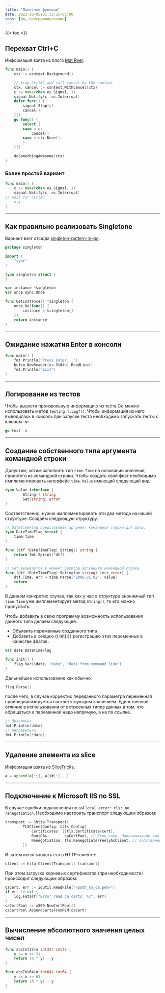 ```yaml
---
title: "Полезные функции"
date: 2022-10-05T01:32:25+03:00
tags: [go, программирование]
---
```


{{< toc >}}

## Перехват Ctrl+C

Информация взята из блога [Mat Ryer](https://medium.com/@matryer/make-ctrl-c-cancel-the-context-context-bd006a8ad6ff).

```go
func main() {
    ctx := context.Background()

    // trap Ctrl#C and call cancel on the context
    ctx, cancel := context.WithCancel(ctx)
    c := make(chan os.Signal, 1)
    signal.Notify(c, os.Interrupt)
    defer func() {
        signal.Stop(c)
        cancel()
    }()
    go func() {
        select {
        case <-c:
            cancel()
        case <-ctx.Done():
        }
    }()

    doSomethingAwesome(ctx)
}
```

### Более простой вариант

```go
func main() {
    c := make(chan os.Signal, 1)
    signal.Notify(c, os.Interrupt)
// Wait for Ctrl#C
    <-c
}
```

------

## Как правильно реализовать Singletone

Вариант взят отсюда [singleton-pattern-in-go](http://marcio.io/2015/07/singleton-pattern-in-go/).

```go
package singleton

import (
    "sync"
)

type singleton struct {
}

var instance *singleton
var once sync.Once

func GetInstance() *singleton {
    once.Do(func() {
        instance = &singleton{}
    })
    return instance
}
```

------

## Ожидание нажатия Enter в консоли

```go
func main() {
    fmt.Println("Press Enter...")
    bufio.NewReader(os.Stdin).ReadLine()
    fmt.Println("Exit")
}
```

------

## Логирование из тестов

Чтобы вывести произвольную информацию из теста Go можно использовать метод `testing.T.Logf()`.
Чтобы информация из него выводилась в консоль при запуске теста необходимо запускать тесты с ключом **-v**:

```go
go test -v
```

------

## Создание собственного типа аргумента командной строки

Допустим, хотим заполнить тип `time.Time` на основании значения, принятого из командной строки.
Чтобы создать свой флаг необходимо имплементировать интерфейс `time.Value` имеющий следующий вид:

```go
type Value interface {
        String() string
        Set(string) error
}
```

Соответственно, нужно имплементировать эти два метода на нашей структуре.
Создаём следующую структуру.

```go
// DateTimeFlag представляет аргумент командной строки для даты.
type DateTimeFlag struct {
    time.Time
}

func (dtf *DateTimeFlag) String() string {
    return fmt.Sprint(*dtf)
}

// Set вызывается в момент разбора аргумента командной строки.
func (dtf *DateTimeFlag) Set(value string) (err error) {
    dtf.Time, err = time.Parse("2006.01.02", value)
    return
}
```

В данном конкретно случае, так как у нас в структуре анонимный тип `time.Time` уже имплементирует метод `String()`, то его можно пропустить.

Чтобы добавить в свою программу возможность использования данного типа делаем следующее:

* Объявить переменные созданного типа
* Добавить в секцию {{init()}} регистрацию этих переменных в качестве флагов.

```go
var date DateTimeFlag

func init() {
    flag.Var(&date, "date", "date from command line")
}
```

Дальнейшее использование как обычно:

```go
flag.Parse()
```

после чего, в случае корректно переданного параметра переменная проинициализируется соответствующим значением.
Единственное отличие в использовании от встроенных типов данных в том, что обращаться к переменной надо напрямую, а не по ссылке.

```go
// Правильно
fmt.Println(date)
// Неправильно
fmt.Println(*date)
```

------

## Удаление элемента из slice

Информация взята из [SliceTricks](https://github.com/golang/go/wiki/SliceTricks).

```go
a = append(a[:i], a[i#1:]...)
```

------

## Подключение к Microsoft IIS по SSL

В случае ошибки подключения по ssl `local error: tls: no renegotiation`.
Необходимо настроить транспорт следующим образом:

```go
transport := &http.Transport{
        TLSClientConfig: &tls.Config{
            Certificates: []tls.Certificate{cert},
            RootCAs:       caCertPool, // Если надо. Инициализацию смотри ниже.
            Renegotiation: tls.RenegotiateFreelyAsClient, // Собственно этот параметр и включает совместимость.
        }}
```

И затем использовать его в HTTP-клиенте:

```go
client := http.Client{Transport: transport}
```

При этом загрузка корневых сертификатов (при необходимости) происходит следующим образом:

```go
caCert, err := ioutil.ReadFile("<path_to_ca.pem>")
if err != nil {
    log.Fatalf("Error read ca certs: %v", err)
}
caCertPool := x509.NewCertPool()
caCertPool.AppendCertsFromPEM(caCert)
```

------

## Вычисление абсолютного значения целых чисел

```go
func absInt32(n int32) int32 {
    y := n >> 31
    return (n ^ y) - y
}
```

```go
func absInt64(n int64) int64 {
    y := n >> 63
    return (n ^ y) - y
}
```

